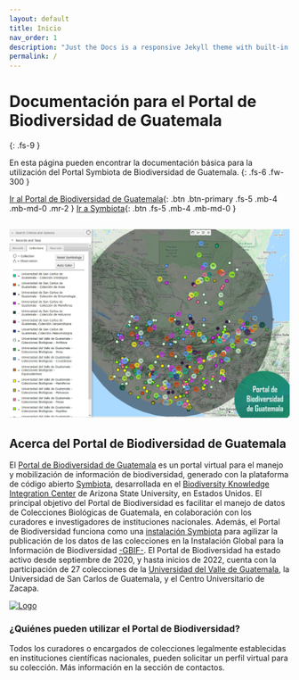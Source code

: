 ```yaml
---
layout: default
title: Inicio
nav_order: 1
description: "Just the Docs is a responsive Jekyll theme with built-in search that is easily customizable and hosted on GitHub Pages."
permalink: /
---
```


# Documentación para el Portal de Biodiversidad de Guatemala
{: .fs-9 }

En esta página pueden encontrar la documentación básica para la utilización del Portal Symbiota de Biodiversidad de Guatemala.
{: .fs-6 .fw-300 }

[Ir al Portal de Biodiversidad de Guatemala](https://biodiversidad.gt){: .btn .btn-primary .fs-5 .mb-4 .mb-md-0 .mr-2 } [Ir a Symbiota](https://symbiota.org){: .btn .fs-5 .mb-4 .mb-md-0 }

[<img src="https://github.com/GuatemalaPortal/guatemalaportal.github.io/blob/main/static/MapaColecciones.jpg?raw=true" alt="Logo">](https://biodiversidad.gt/portal/)
---

## Acerca del Portal de Biodiversidad de Guatemala

El [Portal de Biodiversidad de Guatemala](https://biodiversidad.gt) es un portal virtual para el manejo y mobilización de información de biodiversidad, generado con la plataforma de código abierto [Symbiota](https://symbiota.org), desarrollada en el [Biodiversity Knowledge Integration Center](https://biokic.asu.edu/) de Arizona State University, en Estados Unidos.  El principal objetivo del Portal de Biodiversidad es facilitar el manejo de datos de Colecciones Biológicas de Guatemala, en colaboración con los curadores e investigadores de instituciones nacionales. Además, el Portal de Biodiversidad funciona como una [instalación Symbiota](https://www.gbif.org/installation/81a4adb0-0d86-420e-8b5e-7583985d1b6f) para agilizar la publicación de los datos de las colecciones en la Instalación Global para la Información de Biodiversidad [-GBIF-](https://gbif.org). El Portal de Biodiversidad ha estado activo desde septiembre de 2020, y hasta inicios de 2022, cuenta con la participación de 27 colecciones de la [Universidad del Valle de Guatemala](https://linktr.ee/coleccionesuvg), la Universidad de San Carlos de Guatemala, y el Centro Universitario de Zacapa. 

[<img src="https://github.com/ksorellana/ksorellana.github.io/blob/main/_layouts/LogoPortalFotos.jpg?raw=true" alt="Logo" width="200" height="200">](https://biodiversidad.gt/portal/)

### ¿Quiénes pueden utilizar el Portal de Biodiversidad?

Todos los curadores o encargados de colecciones legalmente establecidas en instituciones científicas nacionales, pueden solicitar un perfil virtual para su colección. Más información en la sección de contactos.
